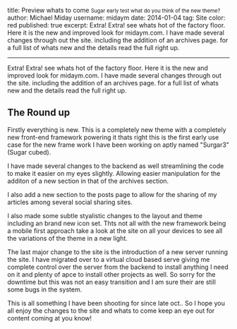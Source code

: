 title: Preview whats to come <small>Sugar early test what do you think of the new theme?</small>
author: Michael Miday
username: midaym
date: 2014-01-04
tag: Site
color: red
published: true
excerpt: Extra! Extra! see whats hot of the factory floor. Here it is the new and improved look for midaym.com. I have made several changes through out the site. including the addition of an archives page. for a full list of whats new and the details read the full right up.

---

Extra! Extra! see whats hot of the factory floor. Here it is the new and improved look for midaym.com. I have made several changes through out the site. including the addition of an archives page. for a full list of whats new and the details read the full right up.

## The Round up
Firstly everything is new. This is a completely new theme with a completely new front-end framework powering it thats right this is the first early use case for the new frame work I have been working on aptly named "Surgar3" (Sugar cubed).

I have made several changes to the backend as well streamlining the code to make it easier on my eyes slightly. Allowing easier manipulation for the additon of a new section in that of the archives section.

I also add a new section to the posts page to allow for the sharing of my articles among several social sharing sites.
 
I also made some subtle styalistic changes to the layout and theme including an brand new icon set. Thts not all with the new framework being a mobile first approach take a look at the site on all your devices to see all the variations of the theme in a new light.

The last major change to the site is the introduction of a new server running the site. I have migrated over to a virtual cloud based serve giving me complete control over the server from the backend to install anything I need on it and plenty of apce to install other projects as well. So sorry for the downtime but this was not an easy transition and I am sure their are still some bugs in the system.

This is all something I have been shooting for since late oct.. So I hope you all enjoy the changes to the site and whats to come keep an eye out for content coming at you know!